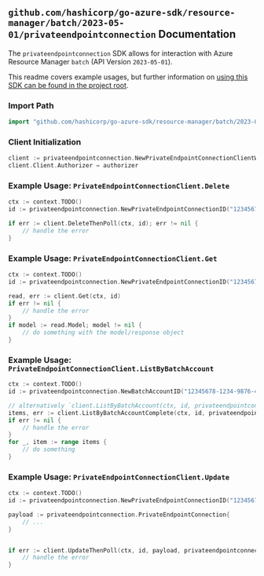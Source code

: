 
## `github.com/hashicorp/go-azure-sdk/resource-manager/batch/2023-05-01/privateendpointconnection` Documentation

The `privateendpointconnection` SDK allows for interaction with Azure Resource Manager `batch` (API Version `2023-05-01`).

This readme covers example usages, but further information on [using this SDK can be found in the project root](https://github.com/hashicorp/go-azure-sdk/tree/main/docs).

### Import Path

```go
import "github.com/hashicorp/go-azure-sdk/resource-manager/batch/2023-05-01/privateendpointconnection"
```


### Client Initialization

```go
client := privateendpointconnection.NewPrivateEndpointConnectionClientWithBaseURI("https://management.azure.com")
client.Client.Authorizer = authorizer
```


### Example Usage: `PrivateEndpointConnectionClient.Delete`

```go
ctx := context.TODO()
id := privateendpointconnection.NewPrivateEndpointConnectionID("12345678-1234-9876-4563-123456789012", "example-resource-group", "accountName", "privateEndpointConnectionName")

if err := client.DeleteThenPoll(ctx, id); err != nil {
	// handle the error
}
```


### Example Usage: `PrivateEndpointConnectionClient.Get`

```go
ctx := context.TODO()
id := privateendpointconnection.NewPrivateEndpointConnectionID("12345678-1234-9876-4563-123456789012", "example-resource-group", "accountName", "privateEndpointConnectionName")

read, err := client.Get(ctx, id)
if err != nil {
	// handle the error
}
if model := read.Model; model != nil {
	// do something with the model/response object
}
```


### Example Usage: `PrivateEndpointConnectionClient.ListByBatchAccount`

```go
ctx := context.TODO()
id := privateendpointconnection.NewBatchAccountID("12345678-1234-9876-4563-123456789012", "example-resource-group", "accountName")

// alternatively `client.ListByBatchAccount(ctx, id, privateendpointconnection.DefaultListByBatchAccountOperationOptions())` can be used to do batched pagination
items, err := client.ListByBatchAccountComplete(ctx, id, privateendpointconnection.DefaultListByBatchAccountOperationOptions())
if err != nil {
	// handle the error
}
for _, item := range items {
	// do something
}
```


### Example Usage: `PrivateEndpointConnectionClient.Update`

```go
ctx := context.TODO()
id := privateendpointconnection.NewPrivateEndpointConnectionID("12345678-1234-9876-4563-123456789012", "example-resource-group", "accountName", "privateEndpointConnectionName")

payload := privateendpointconnection.PrivateEndpointConnection{
	// ...
}


if err := client.UpdateThenPoll(ctx, id, payload, privateendpointconnection.DefaultUpdateOperationOptions()); err != nil {
	// handle the error
}
```
